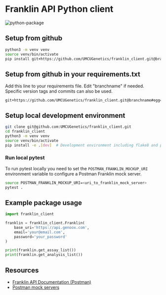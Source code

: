 # Franklin API Python client

![python-package](https://github.com/UMCUGenetics/franklin_client/actions/workflows/python-package.yml/badge.svg)

## Setup from github

```bash
python3 -m venv venv
source venv/bin/activate
pip install git+https://github.com/UMCUGenetics/franklin_client.git@branchname
```

## Setup from github in your requirements.txt

Add this line to your requirements file. Edit "branchname" if needed. Specific version tags and commits can also be used.

```
git+https://github.com/UMCUGenetics/franklin_client.git@branchname#egg=franklin_client
```

## Setup local development environment

```bash
git clone git@github.com:UMCUGenetics/franklin_client.git
cd franklin_client
python3 -m venv venv
source venv/bin/activate
pip install -e .[dev]  # Development environment including flake8 and pytest
```

### Run local pytest

To run pytest locally you need to set the `POSTMAN_FRANKLIN_MOCKUP_URI` environment variable to configure a Postman Franklin mock server.

```bash
source POSTMAN_FRANKLIN_MOCKUP_URI=<uri_to_franklin_mock_server>
pytest .
```

## Example package usage

```python
import franklin_client

franklin = franklin_client.Franklin(
    base_uri='https://api.genoox.com',
    email='your@email.com',
    password='your_password'
)

print(franklin.get_assay_list())
print(franklin.get_analysis_list())
```

## Resources

- [Franklin API Documentation (Postman)](https://www.postman.com/genoox-ps/)
- [Postman mock servers](https://learning.postman.com/docs/designing-and-developing-your-api/mocking-data/setting-up-mock/)
